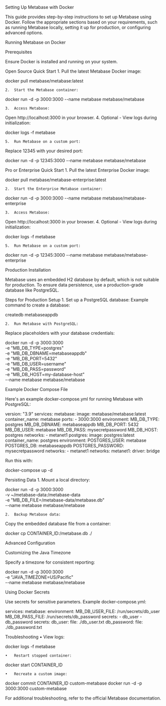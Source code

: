 Setting Up Metabase with Docker

This guide provides step-by-step instructions to set up Metabase using Docker. Follow the appropriate sections based on your requirements, such as running Metabase locally, setting it up for production, or configuring advanced options.

Running Metabase on Docker

Prerequisites

Ensure Docker is installed and running on your system.

Open Source Quick Start
	1.	Pull the latest Metabase Docker image:

docker pull metabase/metabase:latest


	2.	Start the Metabase container:

docker run -d -p 3000:3000 --name metabase metabase/metabase


	3.	Access Metabase:
Open http://localhost:3000 in your browser.
	4.	Optional - View logs during initialization:

docker logs -f metabase


	5.	Run Metabase on a custom port:
Replace 12345 with your desired port:

docker run -d -p 12345:3000 --name metabase metabase/metabase

Pro or Enterprise Quick Start
	1.	Pull the latest Enterprise Docker image:

docker pull metabase/metabase-enterprise:latest


	2.	Start the Enterprise Metabase container:

docker run -d -p 3000:3000 --name metabase metabase/metabase-enterprise


	3.	Access Metabase:
Open http://localhost:3000 in your browser.
	4.	Optional - View logs during initialization:

docker logs -f metabase


	5.	Run Metabase on a custom port:

docker run -d -p 12345:3000 --name metabase metabase/metabase-enterprise

Production Installation

Metabase uses an embedded H2 database by default, which is not suitable for production. To ensure data persistence, use a production-grade database like PostgreSQL.

Steps for Production Setup
	1.	Set up a PostgreSQL database:
Example command to create a database:

createdb metabaseappdb


	2.	Run Metabase with PostgreSQL:
Replace placeholders with your database credentials:

docker run -d -p 3000:3000 \
  -e "MB_DB_TYPE=postgres" \
  -e "MB_DB_DBNAME=metabaseappdb" \
  -e "MB_DB_PORT=5432" \
  -e "MB_DB_USER=username" \
  -e "MB_DB_PASS=password" \
  -e "MB_DB_HOST=my-database-host" \
  --name metabase metabase/metabase

Example Docker Compose File

Here's an example docker-compose.yml for running Metabase with PostgreSQL:

version: "3.9"
services:
  metabase:
    image: metabase/metabase:latest
    container_name: metabase
    ports:
      - 3000:3000
    environment:
      MB_DB_TYPE: postgres
      MB_DB_DBNAME: metabaseappdb
      MB_DB_PORT: 5432
      MB_DB_USER: metabase
      MB_DB_PASS: mysecretpassword
      MB_DB_HOST: postgres
    networks:
      - metanet1
  postgres:
    image: postgres:latest
    container_name: postgres
    environment:
      POSTGRES_USER: metabase
      POSTGRES_DB: metabaseappdb
      POSTGRES_PASSWORD: mysecretpassword
    networks:
      - metanet1
networks:
  metanet1:
    driver: bridge

Run this with:

docker-compose up -d

Persisting Data
	1.	Mount a local directory:

docker run -d -p 3000:3000 \
  -v ~/metabase-data:/metabase-data \
  -e "MB_DB_FILE=/metabase-data/metabase.db" \
  --name metabase metabase/metabase


	2.	Backup Metabase data:
Copy the embedded database file from a container:

docker cp CONTAINER_ID:/metabase.db ./

Advanced Configuration

Customizing the Java Timezone

Specify a timezone for consistent reporting:

docker run -d -p 3000:3000 \
  -e "JAVA_TIMEZONE=US/Pacific" \
  --name metabase metabase/metabase

Using Docker Secrets

Use secrets for sensitive parameters. Example docker-compose.yml:

services:
  metabase:
    environment:
      MB_DB_USER_FILE: /run/secrets/db_user
      MB_DB_PASS_FILE: /run/secrets/db_password
    secrets:
      - db_user
      - db_password
secrets:
  db_user:
    file: ./db_user.txt
  db_password:
    file: ./db_password.txt

Troubleshooting
	•	View logs:

docker logs -f metabase


	•	Restart stopped container:

docker start CONTAINER_ID


	•	Recreate a custom image:

docker commit CONTAINER_ID custom-metabase
docker run -d -p 3000:3000 custom-metabase



For additional troubleshooting, refer to the official Metabase documentation. 